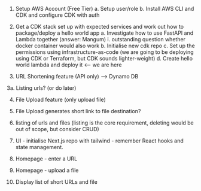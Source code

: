 1. Setup AWS Account (Free Tier)
   a. Setup user/role
   b. Install AWS CLI and CDK and configure CDK with auth

2. Get a CDK stack set up with expected services and work out how to package/deploy a hello world app
   a. Investigate how to use FastAPI and Lambda together (answer: Mangum)
   i. outstanding question whether docker container would also work
   b. Initialise new cdk repo
   c. Set up the permissions using infrastructure-as-code (we are going to be deploying using CDK or Terraform, but CDK sounds lighter-weight)
   d. Create hello world lambda and deploy it <-- we are here

3. URL Shortening feature (API only) --> Dynamo DB

3a. Listing urls? (or do later)

4. File Upload feature (only upload file)

5. File Upload generates short link to file destination?

6. listing of urls and files (listing is the core requirement, deleting would be out of scope, but consider CRUD)

7. UI - initialise Next.js repo with tailwind - remember React hooks and state management.

8. Homepage - enter a URL
9. Homepage - upload a file
10. Display list of short URLs and file
